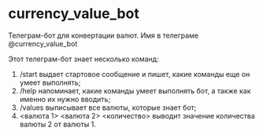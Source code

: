 # currency_value_bot

Телеграм-бот для конвертации валют.
Имя в телеграме @currency_value_bot

Этот телеграм-бот знает несколько команд:
1. /start выдает стартовое сообщение и пишет, какие команды еще он умеет выполнять;
2. /help напоминает, какие команды умеет выполнять бот, а также как именно их нужно вводить;
3. /values выписывает все валюты, которые знает бот;
4. <валюта 1> <валюта 2> <количество> выводит значение количества валюты 2 от валюты 1.

